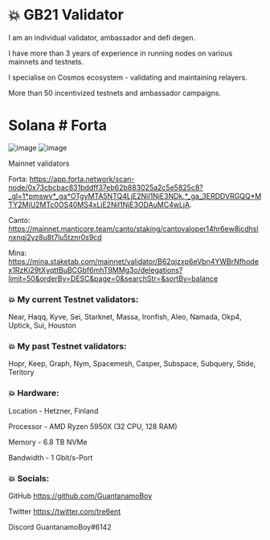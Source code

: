 # :boom: **GB21 Validator**

I am an individual validator, ambassador and defi degen.

I have more than 3 years of experience in running nodes on various mainnets and testnets. 

I specialise on Cosmos ecosystem - validating and maintaining relayers.

More than 50 incentivized testnets and ambassador campaigns.

# **Solana**  # **Forta**


![image](https://user-images.githubusercontent.com/35631513/221364290-d8dccebc-2ac0-476b-94e4-da2c0b80a5bf.png) ![image](https://user-images.githubusercontent.com/35631513/221364633-2551dc2f-2819-43ba-897e-d30e005d21e5.png)




Mainnet validators

Forta: https://app.forta.network/scan-node/0x73cbcbac831bddff37eb62b883025a2c5e5825c8?_gl=1*pmswv*_ga*OTgyMTA5NTQ4LjE2NjI1NjE3NDk.*_ga_3ERDDVRGQQ*MTY2MjU2MTc0OS40MS4xLjE2NjI1NjE3ODAuMC4wLjA.

Canto: https://mainnet.manticore.team/canto/staking/cantovaloper14hr6ew8jcdhslnxnqj2yz8u8t7lu5tznr0s9cd

Mina: https://mina.staketab.com/mainnet/validator/B62qjzxp6eVbn4YWBrNfhodex1RzKi29tXyqttBuBCGbf6mhT9MMg3o/delegations?limit=50&orderBy=DESC&page=0&searchStr=&sortBy=balance

### :boom: **My current Testnet validators:**

Near, Haqq, Kyve, Sei, Starknet, Massa, Ironfish, Aleo, Namada, Okp4, Uptick, Sui, Houston

### :boom: **My past Testnet validators:**

Hopr, Keep, Graph, Nym, Spacemesh, Casper, Subspace, Subquery, Stide, Teritory 

### :boom: **Hardware:**
Location - Hetzner, Finland

Processor - AMD Ryzen 5950X (32 CPU, 128 RAM)

Memory - 6.8 TB NVMe

Bandwidth - 1 Gbit/s-Port

### :boom: **Socials:**

GitHub https://github.com/GuantanamoBoy

Twitter https://twitter.com/tre6ent

Discord GuantanamoBoy#6142
